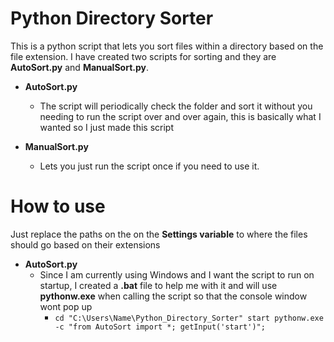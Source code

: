 # Python Directory Sorter
This is a python script that lets you sort files within a directory based on the file extension. I have created two scripts for sorting and they are **AutoSort.py** and **ManualSort.py**.

* **AutoSort.py**
  * The script will periodically check the folder and sort it without you needing to run the script over and over again, this is basically what I wanted so I just made this script
  
* **ManualSort.py**
  * Lets you just run the script once if you need to use it.

# How to use
Just replace the paths on the on the **Settings variable** to where the files should go based on their extensions

* **AutoSort.py**
  * Since I am currently using Windows and I want the script to run on startup, I created a **.bat** file to help me with it and will use **pythonw.exe** when calling the script so that the console window wont pop up
    * `
       cd "C:\Users\Name\Python_Directory_Sorter"
       start pythonw.exe -c "from AutoSort import *; getInput('start')";
      `
  
 
  
  

